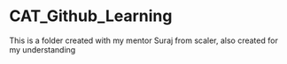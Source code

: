 # CAT\_Github\_Learning



This is a folder created with my mentor Suraj from scaler, also created for my understanding

